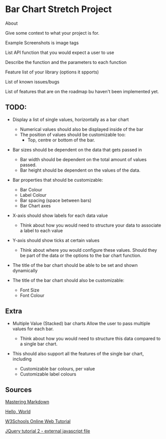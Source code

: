 Bar Chart Stretch Project
==================



About

Give some context to what your project is for.

Example Screenshots is image tags

List API function that you would expect a user to use

Describe the function and the parameters to each function

Feature list of your library (options it spports)

List of known issues/bugs

List of features that are on the roadmap bu haven't been implemented yet.

## TODO:

* Display a list of single values, horizontally as a bar chart
  * Numerical values should also be displayed inside of the bar
  * The position of values should be customizable too:
    * Top, centre or bottom of the bar.

* Bar sizes should be dependent on the data that gets passed in
  * Bar width should be dependent on the total amount of values passed.
  * Bar height should be dependent on the values of the data.

* Bar properties that should be customizable:
  * Bar Colour
  * Label Colour
  * Bar spacing (space between bars)
  * Bar Chart axes

* X-axis should show labels for each data value
  * Think about how you would need to structure your data to associate a label to each value

* Y-axis should show ticks at certain values
  * Think about where you would configure these values. Should they be part of the data or the options to the bar chart function.

* The title of the bar chart should be able to be set and shown dynamically

* The title of the bar chart should also be customizable:

  * Font Size
  * Font Colour

## Extra

* Multiple Value (Stacked) bar charts
Allow the user to pass multiple values for each bar.
  * Think about how you would need to structure this data compared to a single bar chart.

* This should also support all the features of the single bar chart, including
  * Customizable bar colours, per value
  * Customizable label colours

## Sources

[Mastering Markdown](https://guides.github.com/features/mastering-markdown/)

[Hello, World](https://javascript.info/hello-world)

[W3Schools Online Web Tutorial](https://www.w3schools.com/)

[JQuery tutorial 2 - external javascript file](https://www.youtube.com/watch?v=ITnrXp9WK2Q)

